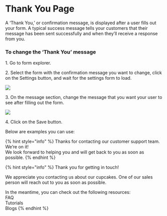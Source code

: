 # Thank You Page

A ‘Thank You,’ or confirmation message, is displayed after a user fills out your form. A typical success message tells your customers that their message has been sent successfully and when they’ll receive a response from you.

### To change the ‘Thank You’ message

1\. Go to form explorer.

2\. Select the form with the confirmation message you want to change, click on the Settings button, and wait for the settings form to load.

![](https://captisa.com/wp-content/uploads/2019/10/enable-entry-comment-1.png)

3\. On the message section, change the message that you want your user to see after filling out the form.

![](https://captisa.com/wp-content/uploads/2019/10/thank-you-page-message.png)

4\. Click on the Save button.

Below are examples you can use:

{% hint style="info" %}
Thanks for contacting our customer support team. We’re on it! \
We look forward to helping you and will get back to you as soon as possible.
{% endhint %}

{% hint style="info" %}
Thank you for getting in touch!

We appreciate you contacting us about our cupcakes. One of our sales person will reach out to you as soon as possible.

In the meantime, you can check out the following resources:\
FAQ\
Tutorials\
Blogs
{% endhint %}
